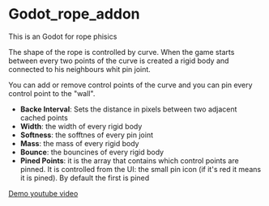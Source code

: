 # Godot_rope_addon

This is an Godot for rope phisics


The shape of the rope is controlled by curve. When the game starts between every two points of the curve is created a 
rigid body and connected to his neighbours whit pin joint.

You can add or remove control points of the curve and you can pin every control point to the "wall".

* __Backe Interval__: Sets the distance in pixels between two adjacent cached points
* __Width__: the width of every rigid body
* __Softness__: the sofftnes of every pin joint
* __Mass__: the mass of every rigid body
* __Bounce__: the bouncines of every rigid body
* __Pined Points__: it is the array that contains which control points are pinned. It is controlled from the UI:
the small pin icon (if it's red it means it is pined). By default the first is pined


[Demo youtube video](https://youtu.be/TYSG07SOMr8)
